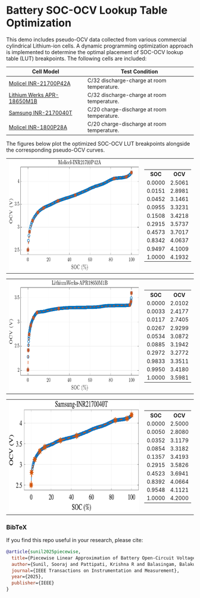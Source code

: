 # Battery SOC-OCV Lookup Table Optimization

This demo includes pseudo-OCV data collected from various commercial cylindrical Lithium-ion cells. A dynamic programming optimization approach is implemented to determine the optimal placement of SOC-OCV lookup table (LUT) breakpoints. The following cells are included:

| Cell Model                                                                 | Test Condition                               | 
|----------------------------------------------------------------------------|----------------------------------------------|
| [Molicel INR-21700P42A](https://www.molicel.com/wp-content/uploads/INR21700P42A-V4-80092.pdf) | C/32 discharge-charge at room temperature. | 
| [Lithium Werks APR-18650M1B](https://lithiumwerksbatteries.com/lithiumwerks-apr18650m1-b-3-3-volt-1-2-ah-lithium-iron-phosphate-lifepo4-battery/) | C/32 discharge-charge at room temperature. |  
| [Samsung INR-2170040T](https://www.dnkpower.com/wp-content/uploads/2019/02/SAMSUNG-INR21700-40T-Datasheet.pdf) | C/20 charge-discharge at room temperature.|
| [Molicel INR-1800P28A](https://www.molicel.com/wp-content/uploads/INR18650P28A-V1-80093.pdf)|C/20 charge-discharge at room temperature.|

The figures below plot the optimized SOC-OCV LUT breakpoints alongside the corresponding pseudo-OCV curves.

<!--  Molicel INR-21700P42A -->
<table>
  <tr>
    <td>
      <img src="https://github.com/soorajsunil/Piecewise-Battery-OCV/blob/main/Figures/Molicel-INR21700P42A.png?raw=true" width="500" height="300"/>
    </td>
    <td>
      <table>
        <tr><th>SOC</th><th>OCV</th></tr>
        <tr><td>0.0000</td><td>2.5061</td></tr>
        <tr><td>0.0151</td><td>2.8981</td></tr>
        <tr><td>0.0452</td><td>3.1461</td></tr>
        <tr><td>0.0955</td><td>3.3231</td></tr>
        <tr><td>0.1508</td><td>3.4218</td></tr>
        <tr><td>0.2915</td><td>3.5737</td></tr>
        <tr><td>0.4573</td><td>3.7017</td></tr>
        <tr><td>0.8342</td><td>4.0637</td></tr>
        <tr><td>0.9497</td><td>4.1009</td></tr>
        <tr><td>1.0000</td><td>4.1932</td></tr>
      </table>
    </td>
  </tr>
</table>

<!--  Lithium Werks APR-18650M1B -->
<table>
  <tr>
    <td>
      <img src="https://github.com/soorajsunil/Piecewise-Battery-OCV/blob/main/Figures/LithiumWerks-APR18650M1B.png?raw=true" width="500" height="300"/>
    </td>
    <td>
      <table>
        <tr><th>SOC</th><th>OCV</th></tr>
        <tr><td>0.0000</td><td>2.0102</td></tr>
        <tr><td>0.0033</td><td>2.4177</td></tr>
        <tr><td>0.0117</td><td>2.7405</td></tr>
        <tr><td>0.0267</td><td>2.9299</td></tr>
        <tr><td>0.0534</td><td>3.0872</td></tr>
        <tr><td>0.0885</td><td>3.1942</td></tr>
        <tr><td>0.2972</td><td>3.2772</td></tr>
        <tr><td>0.9833</td><td>3.3511</td></tr>
        <tr><td>0.9950</td><td>3.4180</td></tr>
        <tr><td>1.0000</td><td>3.5981</td></tr>
      </table>
    </td>
  </tr>
</table>


<!--  Samsung INR-2170040T -->
<table>
  <tr>
    <td>
      <img src="https://github.com/soorajsunil/Piecewise-Battery-OCV/blob/main/Figures/Samsung-INR2170040T.png?raw=true" width="500" height="300"/>
    </td>
    <td>
      <table>
        <tr><th>SOC</th><th>OCV</th></tr>
        <tr><td>0.0000</td><td>2.5000</td></tr>
        <tr><td>0.0050</td><td>2.8080</td></tr>
        <tr><td>0.0352</td><td>3.1179</td></tr>
        <tr><td>0.0854</td><td>3.3182</td></tr>
        <tr><td>0.1357</td><td>3.4193</td></tr>
        <tr><td>0.2915</td><td>3.5826</td></tr>
        <tr><td>0.4523</td><td>3.6941</td></tr>
        <tr><td>0.8392</td><td>4.0664</td></tr>
        <tr><td>0.9548</td><td>4.1121</td></tr>
        <tr><td>1.0000</td><td>4.2000</td></tr>
      </table>
    </td>
  </tr>
</table>


### BibTeX
If you find this repo useful in your research, please cite:
```bibtex
@article{sunil2025piecewise,
  title={Piecewise Linear Approximation of Battery Open-Circuit Voltage Characteristics Using Dynamic Programming},
  author={Sunil, Sooraj and Pattipati, Krishna R and Balasingam, Balakumar},
  journal={IEEE Transactions on Instrumentation and Measurement},
  year={2025},
  publisher={IEEE}
}
